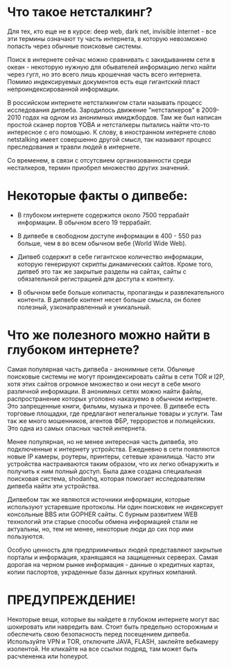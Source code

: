 # Что такое нетсталкинг?

Для тех, кто еще не в курсе: deep web, dark net, invisible internet - все эти термины означают ту часть интернета, в которую невозможно попасть через обычные поисковые системы.

Поиск в интернете сейчас можно сравнивать с закидыванием сети в океан - некоторую нужную для обывателей информацию легко найти через гугл, но это всего лишь крошечная часть всего интернета. Помимо индексируемых документов есть еще гигантский пласт непроиндексированной информации.

В российском интернете нетсталкингом стали называть процесс исследования дипвеба. Зародилось движение "нетсталкеров" в 2009-2010 годах на одном из анонимных имиджбордов. Там же был написан простой сканер портов YOBA и нетсталкеры пытались найти что-то интересное с его помощью. К слову, в иностранном интернете слово netstalking имеет совершенно другой смысл, так называют процесс преследования и травли людей в интернете. 

Со временем, в связи с отсутсвием организованности среди несталкеров, термин приобрел множество других значений.

# Некоторые факты о дипвебе:

- В глубоком интернете содержится около 7500 террабайт информации. В обычном всего 19 террабайт.

- В дипвебе в свободном доступе информации в 400 - 550 раз больше, чем в во всем обычном вебе (World Wide Web).

- Дипвеб содержит в себе гигантское количество информации, которую генерируют скрипты динамических сайтов. Кроме того, дипвеб это так же закрытые разделы на сайтах, сайты с обязательной регистрацией для доступа к контенту.

- В обычном вебе больше копипасты, пропаганды и развлекательного контента. В дипвебе контент несет больше смысла, он более полезный, узконаправленный и уникальный.


# Что же полезного можно найти в глубоком интернете?

Самая популярная часть дипвеба - анонимные сети. Обычные поисковые системы не могут проиндексировать сайты в сети TOR и I2P, хотя этих сайтов огромное множество и они несут в себе много различной информации. В анонимных сетях можно найти файлы, распространение которых уголовно наказуемо в обычном интернете. Это запрещенные книги, фильмы, музыка и прочее. В дипвебе есть торговые площадки, где предлагают нелегальные товары и услуги. Там так же много мошенников, агентов ФБР, террористов и полицейских. Это одна из самых опасных частей интернета.

Менее популярная, но не менее интересная часть дипвеба, это подключенные к интернету устройства. Ежедневно в сети появляются новые IP камеры, роутеры, принтеры, сетевые хранилища. Часто эти устройства настраиваются таким образом, что их легко обнаружить и получить к ним полный доступ. Была даже создана специальная поисковая система, shodanhq, которая помогает исследователям дипвеба найти эти устройства.

Дипвебом так же являются источники информации, которые используют устаревшие протоколы. Ни один поисковик не индексирует консольные BBS или GOPHER сайты. С бурным развитием WEB технологий эти старые способы обмена информацией стали не актуальны, но, тем не менее, некоторые люди до сих пор ими пользуются.

Особую ценность для предприимчивых людей представляют закрытые порталы и информация, хранящаяся на защищенных серверах. Самая дорогая на черном рынке информация - данные о кредитных картах, копии паспортов, украденные базы данных крупных компаний.

# ПРЕДУПРЕЖДЕНИЕ! 

Некоторые вещи, которые вы найдете в глубоком интернете могут вас шокировать или навредить вам. Стоит быть предельно осторожным и обеспечить свою безопасность перед посещением дипвеба. Используйте VPN и TOR, отключите JAVA, FLASH, заклейте вебкамеру изолентой. Не кликайте на все ссылки подряд, там может быть расчлененка или honeypot.

